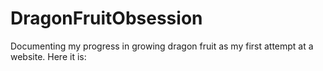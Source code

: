 # DragonFruitObsession
Documenting my progress in growing dragon fruit as my first attempt at a website. Here it is:
<a href="https://origamidf.github.io/" target="blank">
